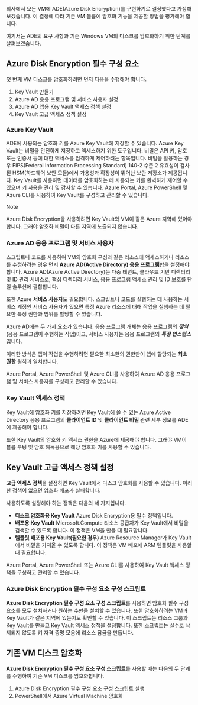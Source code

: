 회사에서 모든 VM에 ADE(Azure Disk Encryption)를 구현하기로 결정했다고 가정해 보겠습니다. 이 결정에 따라 기존 VM 볼륨에 암호화 기능을 제공할 방법을 평가해야 합니다.

여기서는 ADE의 요구 사항과 기존 Windows VM의 디스크를 암호화하기 위한 단계를 살펴보겠습니다.

## <a name="azure-disk-encryption-prerequisites"></a>Azure Disk Encryption 필수 구성 요소

첫 번째 VM 디스크를 암호화하려면 먼저 다음을 수행해야 합니다.

1. Key Vault 만들기
1. Azure AD 응용 프로그램 및 서비스 사용자 설정
1. Azure AD 앱용 Key Vault 액세스 정책 설정
1. Key Vault 고급 액세스 정책 설정

### <a name="azure-key-vault"></a>Azure Key Vault

ADE에 사용되는 암호화 키를 Azure Key Vault에 저장할 수 있습니다. Azure Key Vault는 비밀을 안전하게 저장하고 액세스하기 위한 도구입니다. 비밀은 API 키, 암호 또는 인증서 등에 대한 액세스를 엄격하게 제어하려는 항목입니다. 비밀을 활용하는 경우 FIPS(Federal Information Processing Standard) 140-2 수준 2 유효성이 검사된 HSM(하드웨어 보안 모듈)에서 가용성과 확장성이 뛰어난 보안 저장소가 제공됩니다. Key Vault를 사용하면 데이터를 암호화하는 데 사용되는 키를 완벽하게 제어할 수 있으며 키 사용을 관리 및 감사할 수 있습니다. Azure Portal, Azure PowerShell 및 Azure CLI를 사용하여 Key Vault를 구성하고 관리할 수 있습니다.

>[!NOTE]
> Azure Disk Encryption을 사용하려면 Key Vault와 VM이 같은 Azure 지역에 있어야 합니다. 그래야 암호화 비밀이 다른 지역에 노출되지 않습니다.

### <a name="azure-ad-application-and-service-principal"></a>Azure AD 응용 프로그램 및 서비스 사용자

스크립트나 코드를 사용하여 VM의 암호화 구성과 같은 리소스에 액세스하거나 리소스를 수정하려는 경우 먼저 **Azure AD(Active Directory) 응용 프로그램**합을 설정해야 합니다. Azure AD(Azure Active Directory)는 다중 테넌트, 클라우드 기반 디렉터리 및 ID 관리 서비스로, 핵심 디렉터리 서비스, 응용 프로그램 액세스 관리 및 ID 보호를 단일 솔루션에 결합합니다.

또한 Azure **서비스 사용자**도 필요합니다. 스크립트나 코드를 실행하는 데 사용하는 서비스 계정인 서비스 사용자가 있으면 특정 Azure 리소스에 대해 작업을 실행하는 데 필요한 특정 권한과 범위를 할당할 수 있습니다.

Azure AD에는 두 가지 요소가 있습니다. 응용 프로그램 개체는 응용 프로그램의 **_정의_**(응용 프로그램이 수행하는 작업)이고, 서비스 사용자는 응용 프로그램의 **_특정 인스턴스_** 입니다.

이러한 방식은 앱이 작업을 수행하려면 필요한 최소한의 권한만이 앱에 할당되는 **최소 권한** 원칙과 일치합니다.

Azure Portal, Azure PowerShell 및 Azure CLI를 사용하여 Azure AD 응용 프로그램 및 서비스 사용자를 구성하고 관리할 수 있습니다.

### <a name="key-vault-access-policies"></a>Key Vault 액세스 정책

Key Vault에 암호화 키를 저장하려면 Key Vault에 쓸 수 있는 Azure Active Directory 응용 프로그램의 **클라이언트 ID** 및 **클라이언트 비밀** 관련 세부 정보를 ADE에 제공해야 합니다.

또한 Key Vault의 암호화 키 액세스 권한을 Azure에 제공해야 합니다. 그래야 VM이 볼륨 부팅 및 암호 해독용으로 해당 암호화 키를 사용할 수 있습니다.

## <a name="set-key-vault-advanced-access-policies"></a>Key Vault 고급 액세스 정책 설정

**고급 액세스 정책**을 설정하면 Key Vault에서 디스크 암호화를 사용할 수 있습니다. 이러한 정책이 없으면 암호화 배포가 실패합니다. 

사용하도록 설정해야 하는 정책은 다음의 세 가지입니다.

- **디스크 암호화용 Key Vault** Azure Disk Encryption용 필수 정책입니다.
- **배포용 Key Vault** Microsoft.Compute 리소스 공급자가 Key Vault에서 비밀을 검색할 수 있도록 합니다. 이 정책은 VM을 만들 때 필요합니다.
- **템플릿 배포용 Key Vault(필요한 경우)** Azure Resource Manager가 Key Vault에서 비밀을 가져올 수 있도록 합니다. 이 정책은 VM 배포에 ARM 템플릿을 사용할 때 필요합니다.

Azure Portal, Azure PowerShell 또는 Azure CLI를 사용하여 Key Vault 액세스 정책을 구성하고 관리할 수 있습니다.

### <a name="what-is-the-azure-disk-encryption-prerequisites-configuration-script"></a>Azure Disk Encryption 필수 구성 요소 구성 스크립트

**Azure Disk Encryption 필수 구성 요소 구성 스크립트**를 사용하면 암호화 필수 구성 요소를 모두 설치하거나 원하는 수만큼 설치할 수 있습니다. 또한 암호화하려는 VM과 Key Vault가 같은 지역에 있는지도 확인할 수 있습니다. 이 스크립트는 리소스 그룹과 Key Vault를 만들고 Key Vault 액세스 정책을 설정합니다. 또한 스크립트는 실수로 삭제되지 않도록 키 자격 증명 모음에 리소스 잠금을 만듭니다.

## <a name="encrypting-an-existing-vm-disk"></a>기존 VM 디스크 암호화

**Azure Disk Encryption 필수 구성 요소 구성 스크립트**를 사용할 때는 다음의 두 단계를 수행하여 기존 VM 디스크를 암호화합니다.

1. Azure Disk Encryption 필수 구성 요소 구성 스크립트 실행
1. PowerShell에서 Azure Virtual Machine 암호화
